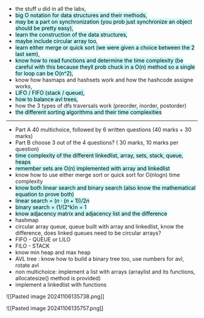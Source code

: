 - the stuff u did in all the labs, 
- <mark style="background: #ABF7F7A6;">big O notation for data structures and their methods, </mark>
- <mark style="background: #ABF7F7A6;">may be a part on synchronization (you prob just synchronize an object should be pretty easy), </mark>
- <mark style="background: #ABF7F7A6;">learn the construction of the data structures, </mark>
- <mark style="background: #ABF7F7A6;">maybe include circular array too</mark>, 
- <mark style="background: #ABF7F7A6;">learn either merge or quick sort (we were given a choice between the 2 last sem)</mark>,
- <mark style="background: #ABF7F7A6;">know how to read functions and determine the time complexity (be careful with this because theyll prob chuck in a O(n) method so a single for loop can be O(n^2),</mark>
- know how hasmaps and hashsets work and how the hashcode assigne works, 
- <mark style="background: #ABF7F7A6;">LIFO / FIFO (stack / queue),</mark>
- <mark style="background: #ABF7F7A6;">how to balance avl trees,</mark>
- how the 3 types of dfs traversals work (preorder, inorder, postorder) 
- <mark style="background: #ABF7F7A6;">the different sorting algorithms and their time complexities</mark>
---

- Part A 40 multichoice, followed by 6 written questions (40 marks + 30 marks)
- Part B choose 3 out of the 4 questions? ( 30 marks, 10 marks per question)
- <mark style="background: #ABF7F7A6;">time complexity of the different linkedlist, array, sets, stack, queue, heaps</mark>
- <mark style="background: #ABF7F7A6;">remember sets are O(n) implemented with array and linkedlist</mark>
- know how to use either merge sort or quick sort for O(nlogn) time complexity
- <mark style="background: #ABF7F7A6;">know both linear search and binary search (also know the mathematical equation to prove both)</mark>
- <mark style="background: #ABF7F7A6;">linear search = $(n⋅(n+1)​)/2n$</mark>
- <mark style="background: #ABF7F7A6;">binary search = (1/(2^k)n = 1</mark>
- <mark style="background: #ABF7F7A6;">know adjacency matrix and adjacency list and the difference</mark>
- hashmap
- circular array queue, queue built with array and linkedlist, know the difference, does linked queues need to be circular arrays?
- FIFO - QUEUE or LILO
- FILO - STACK
- know min heap and max heap
- AVL tree : know how to build a binary tree too, use numbers for avl, rotate avl
- non multichoice: implement a list with arrays (arraylist and its functions, allocatesize() method is provided)
- implement a linkedlist with functions

![[Pasted image 20241106135738.png]]

![[Pasted image 20241106135757.png]]
